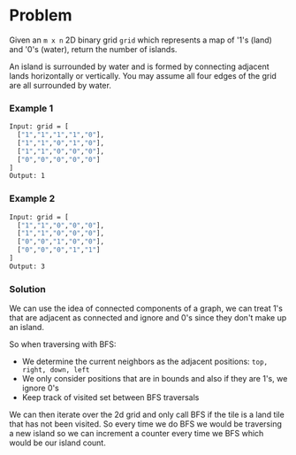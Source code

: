 # Problem

Given an `m x n` 2D binary grid `grid` which represents a map of '1's (land) and '0's (water), return the number of islands.

An island is surrounded by water and is formed by connecting adjacent lands horizontally or vertically. You may assume all four edges of the grid are all surrounded by water.

### Example 1

```bash
Input: grid = [
  ["1","1","1","1","0"],
  ["1","1","0","1","0"],
  ["1","1","0","0","0"],
  ["0","0","0","0","0"]
]
Output: 1
```

### Example 2

```bash
Input: grid = [
  ["1","1","0","0","0"],
  ["1","1","0","0","0"],
  ["0","0","1","0","0"],
  ["0","0","0","1","1"]
]
Output: 3
```

### Solution

We can use the idea of connected components of a graph, we can treat 1's that are adjacent as connected and ignore and 0's since they don't make up an island.

So when traversing with BFS:

- We determine the current neighbors as the adjacent positions: `top, right, down, left`
- We only consider positions that are in bounds and also if they are 1's, we ignore 0's
- Keep track of visited set between BFS traversals

We can then iterate over the 2d grid and only call BFS if the tile is a land tile that has not been visited. So every time we do BFS we would be traversing a new island so we can increment a counter every time we BFS which would be our island count.
